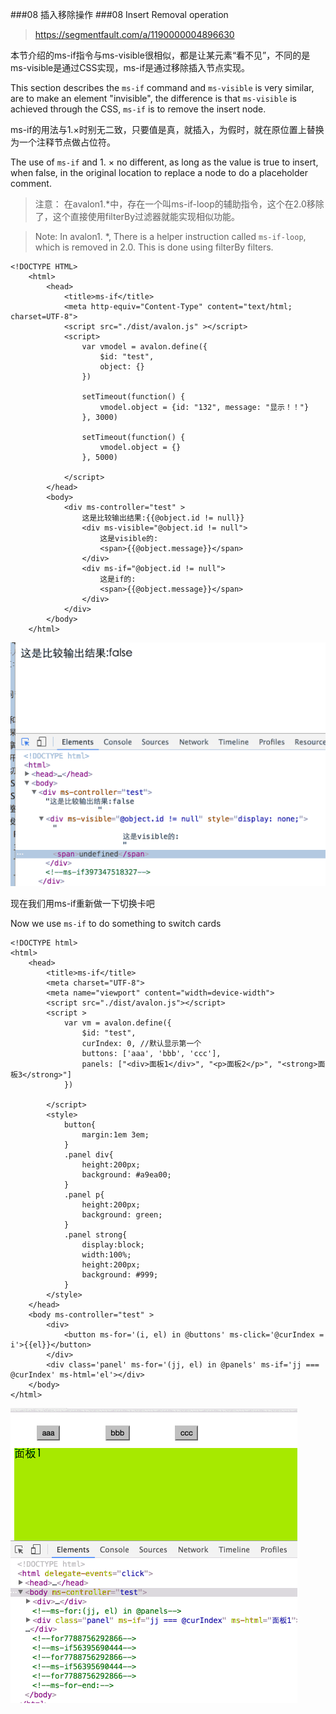 ###08 插入移除操作
###08 Insert Removal operation

> https://segmentfault.com/a/1190000004896630

本节介绍的ms-if指令与ms-visible很相似，都是让某元素“看不见”，不同的是ms-visible是通过CSS实现，ms-if是通过移除插入节点实现。

This section describes the `ms-if` command and `ms-visible` is very similar, are to make an element "invisible", the difference is that `ms-visible` is achieved through the CSS, `ms-if` is to remove the insert node.

ms-if的用法与1.×时别无二致，只要值是真，就插入，为假时，就在原位置上替换为一个注释节点做占位符。

The use of `ms-if` and 1. × no different, as long as the value is true to insert, when false, in the original location to replace a node to do a placeholder comment.

> 注意： 在avalon1.*中，存在一个叫ms-if-loop的辅助指令，这个在2.0移除了，这个直接使用filterBy过滤器就能实现相似功能。

>Note: In avalon1. *, There is a helper instruction called `ms-if-loop`, which is removed in 2.0. This is done using filterBy filters.

	<!DOCTYPE HTML>
		<html>
		    <head>
		        <title>ms-if</title>
		        <meta http-equiv="Content-Type" content="text/html; charset=UTF-8">
		        <script src="./dist/avalon.js" ></script>
		        <script>
		            var vmodel = avalon.define({
		                $id: "test",
		                object: {}
		            })
		
		            setTimeout(function() {
		                vmodel.object = {id: "132", message: "显示！！"}
		            }, 3000)
		
		            setTimeout(function() {
		                vmodel.object = {}
		            }, 5000)
		
		        </script>
		    </head>
		    <body>
		        <div ms-controller="test" >
		            这是比较输出结果:{{@object.id != null}}
		            <div ms-visible="@object.id != null">
		                这是visible的:
		                <span>{{@object.message}}</span>
		            </div>
		            <div ms-if="@object.id != null">
		                这是if的:
		                <span>{{@object.message}}</span>
		            </div>
		        </div>
		    </body>
		</html>

![xx](./lesson08_1.gif)

现在我们用ms-if重新做一下切换卡吧

Now we use `ms-if` to do something to switch cards

	<!DOCTYPE html>
	<html>
	    <head>
	        <title>ms-if</title>
	        <meta charset="UTF-8">
	        <meta name="viewport" content="width=device-width">
	        <script src="./dist/avalon.js"></script>
	        <script >
	            var vm = avalon.define({
	                $id: "test",
	                curIndex: 0, //默认显示第一个
	                buttons: ['aaa', 'bbb', 'ccc'],
	                panels: ["<div>面板1</div>", "<p>面板2</p>", "<strong>面板3</strong>"]
	            })
	
	        </script>
	        <style>
	            button{
	                margin:1em 3em;
	            }
	            .panel div{
	                height:200px;
	                background: #a9ea00;
	            }
	            .panel p{
	                height:200px;
	                background: green;
	            }
	            .panel strong{
	                display:block;
	                width:100%;
	                height:200px;
	                background: #999;
	            }
	        </style>
	    </head>
	    <body ms-controller="test" >
	        <div>
	            <button ms-for='(i, el) in @buttons' ms-click='@curIndex = i'>{{el}}</button>
	        </div>
	        <div class='panel' ms-for='(jj, el) in @panels' ms-if='jj === @curIndex' ms-html='el'></div>
	    </body>
	</html>

![xx](./lesson08_2.gif)
